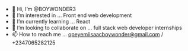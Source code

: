 - 👋 Hi, I’m @BOYWONDER3
- 👀 I’m interested in ... Front end web development
- 🌱 I’m currently learning ... React 
- 💞️ I’m looking to collaborate on ... full stack web developer internships
- 📫 How to reach me ... opeyemiisaacboywonder@gmail.com / +2347065282125

<!---
BOYWONDER3/BOYWONDER3 is a ✨ special ✨ repository because its `README.md` (this file) appears on your GitHub profile.
You can click the Preview link to take a look at your changes.
--->
